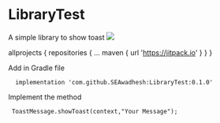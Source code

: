 # LibraryTest
A simple library to show toast
[![](https://jitpack.io/v/SEAwadhesh/LibraryTest.svg)](https://jitpack.io/#SEAwadhesh/LibraryTest)


allprojects {
		repositories {
			...
			maven { url 'https://jitpack.io' }
		}
	}
  
  
  Add in Gradle file
  
      implementation 'com.github.SEAwadhesh:LibraryTest:0.1.0'
      
  Implement the method
   
     ToastMessage.showToast(context,"Your Message");
